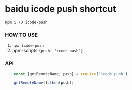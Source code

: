 # baidu icode push shortcut

`npm i -D icode-push`

### HOW TO USE
1. `npx icode-push`
2. npm-scripts `{push: 'icode-push'}`

### API
```javascript
    const {getRemoteName, push} = require('icode-push')

    getRemoteName().then(push);
```